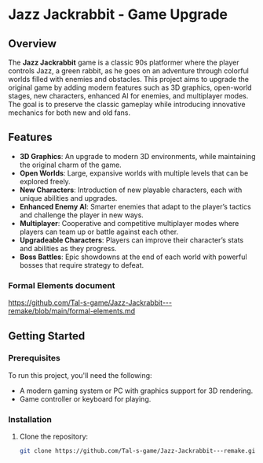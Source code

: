 # Jazz Jackrabbit - Game Upgrade

## Overview
The **Jazz Jackrabbit** game is a classic 90s platformer where the player controls Jazz, a green rabbit, as he goes on an adventure through colorful worlds filled with enemies and obstacles. This project aims to upgrade the original game by adding modern features such as 3D graphics, open-world stages, new characters, enhanced AI for enemies, and multiplayer modes. The goal is to preserve the classic gameplay while introducing innovative mechanics for both new and old fans.

## Features
- **3D Graphics**: An upgrade to modern 3D environments, while maintaining the original charm of the game.
- **Open Worlds**: Large, expansive worlds with multiple levels that can be explored freely.
- **New Characters**: Introduction of new playable characters, each with unique abilities and upgrades.
- **Enhanced Enemy AI**: Smarter enemies that adapt to the player’s tactics and challenge the player in new ways.
- **Multiplayer**: Cooperative and competitive multiplayer modes where players can team up or battle against each other.
- **Upgradeable Characters**: Players can improve their character’s stats and abilities as they progress.
- **Boss Battles**: Epic showdowns at the end of each world with powerful bosses that require strategy to defeat.

### Formal Elements document
https://github.com/Tal-s-game/Jazz-Jackrabbit---remake/blob/main/formal-elements.md
## Getting Started

### Prerequisites
To run this project, you'll need the following:
- A modern gaming system or PC with graphics support for 3D rendering.
- Game controller or keyboard for playing.

### Installation
1. Clone the repository:
   ```bash
   git clone https://github.com/Tal-s-game/Jazz-Jackrabbit---remake.git

